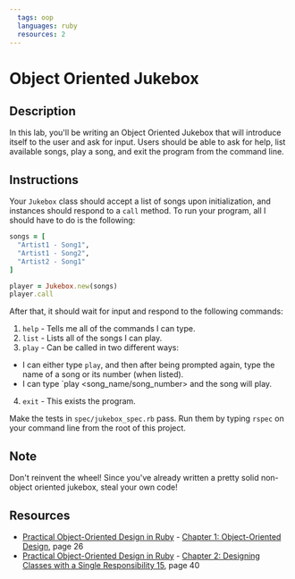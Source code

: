 ```yaml
---
  tags: oop 
  languages: ruby
  resources: 2
---
```


# Object Oriented Jukebox

## Description

In this lab, you'll be writing an Object Oriented Jukebox that will introduce itself to the user and ask for input. Users should be able to ask for help, list available songs, play a song, and exit the program from the command line.

## Instructions

Your `Jukebox` class should accept a list of songs upon initialization, and instances should respond to a `call` method. To run your program, all I should have to do is the following:

```ruby
songs = [
  "Artist1 - Song1",
  "Artist1 - Song2",
  "Artist2 - Song1"
]

player = Jukebox.new(songs)
player.call
```

After that, it should wait for input and respond to the following commands:

1. `help` - Tells me all of the commands I can type.
2. `list` - Lists all of the songs I can play.
3. `play` - Can be called in two different ways:
  * I can either type `play`, and then after being prompted again, type the name of a song or its number (when listed).
  * I can type `play <song_name/song_number> and the song will play.
4. `exit` - This exists the program.

Make the tests in `spec/jukebox_spec.rb` pass. Run them by typing `rspec` on your command line from the root of this project.

## Note

Don't reinvent the wheel! Since you've already written a pretty solid non-object oriented jukebox, steal your own code!

## Resources
* [Practical Object-Oriented Design in Ruby](http://books.flatironschool.com/books/102) - [Chapter 1: Object-Oriented Design](http://books.flatironschool.com/books/102), page 26
* [Practical Object-Oriented Design in Ruby](http://books.flatironschool.com/books/102) - [Chapter 2: Designing Classes with a Single Responsibility 15](http://books.flatironschool.com/books/102), page 40

